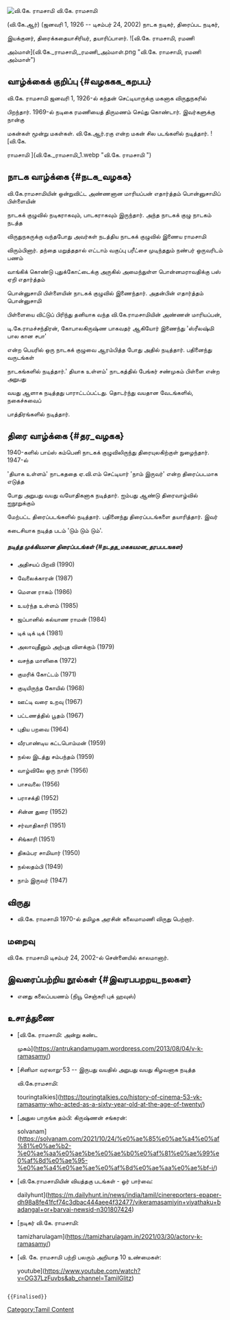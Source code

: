 ![வி.கே. ராமசாமி ](வி.கே._ராமசாமி_.png "வி.கே. ராமசாமி ") வி.கே. ராமசாமி
(வி.கே.ஆர்) (ஜனவரி 1, 1926 -- டிசம்பர் 24, 2002) நாடக நடிகர், திரைப்பட நடிகர்,
இயக்குனர், திரைக்கதையாசிரியர், தயாரிப்பாளர். ![வி.கே. ராமசாமி, ரமணி
அம்மாள்](வி.கே._ராமசாமி,_ரமணி_அம்மாள்.png "வி.கே. ராமசாமி, ரமணி அம்மாள்")

## வாழ்க்கைக் குறிப்பு {#வழககக_கறபப}

வி.கே. ராமசாமி ஜனவரி 1, 1926-ல் கந்தன் செட்டியாருக்கு மகனாக விருதுநகரில்
பிறந்தார். 1969-ல் நடிகை ரமணியைத் திருமணம் செய்து கொண்டார். இவர்களுக்கு நான்கு
மகன்கள் மூன்று மகள்கள். வி.கே.ஆர்.ரகு என்ற மகன் சில படங்களில் நடித்தார். ![வி.கே.
ராமசாமி ](வி.கே._ராமசாமி_1.webp "வி.கே. ராமசாமி ")

## நாடக வாழ்க்கை {#நடக_வழகக}

வி.கே.ராமசாமியின் ஒன்றுவிட்ட அண்ணனான மாரியப்பன் எதார்த்தம் பொன்னுசாமிப் பிள்ளையின்
நாடகக் குழுவில் நடிகராகவும், பாடகராகவும் இருந்தார். அந்த நாடகக் குழு நாடகம் நடத்த
விருதுநகருக்கு வந்தபோது அவர்கள் நடத்திய நாடகக் குழுவில் இணைய ராமசாமி
விரும்பினார். தந்தை மறுத்ததால் எட்டாம் வகுப்பு பரீட்சை முடிந்ததும் நண்பர் ஒருவரிடம் பணம்
வாங்கிக் கொண்டு புதுக்கோட்டைக்கு அருகில் அமைந்துள்ள பொன்னமராவதிக்கு பஸ் ஏறி எதார்த்தம்
பொன்னுசாமி பிள்ளையின் நாடகக் குழுவில் இணைந்தார். அதன்பின் எதார்த்தம் பொன்னுசாமி
பிள்ளையை விட்டுப் பிரிந்து தனியாக வந்த வி.கே.ராமசாமியின் அண்ணன் மாரியப்பன்,
டி.கே.ராமச்சந்திரன், கோபாலகிருஷ்ண பாகவதர் ஆகியோர் இணைந்து 'ஸ்ரீலஷ்மி பால கான சபா'
என்ற பெயரில் ஒரு நாடகக் குழுவை ஆரம்பித்த போது அதில் நடித்தார். பதினைந்து வருடங்கள்
நாடகங்களில் நடித்தார்.\' தியாக உள்ளம்\' நாடகத்தில் பேங்கர் சண்முகம் பிள்ளை என்ற அறுபது
வயது ஆளாக நடித்தது பாராட்டப்பட்டது. தொடர்ந்து வயதான வேடங்களில், நகைச்சுவைப்
பாத்திரங்களில் நடித்தார்.

## திரை வாழ்க்கை {#தர_வழகக}

1940-களில் பாய்ஸ் கம்பெனி நாடகக் குழுவிலிருந்து திரையுலகிற்குள் நுழைந்தார். 1947-ல்
\'தியாக உள்ளம்\' நாடகததை ஏ.வி.எம் செட்டியார் 'நாம் இருவர்' என்ற திரைப்படமாக எடுத்த
போது அறுபது வயது வயோதிகனாக நடித்தார். ஐம்பது ஆண்டு திரைவாழ்வில் ஐநூறுக்கும்
மேற்பட்ட திரைப்படங்களில் நடித்தார். பதினைந்து திரைப்படங்களை தயாரித்தார். இவர்
கடைசியாக நடித்த படம் \'டும் டும் டும்\'.

##### நடித்த முக்கியமான திரைப்படங்கள் {#நடதத_மககயமன_தரபபடஙகள}

-   அதிசயப் பிறவி (1990)
-   வேலைக்காரன் (1987)
-   மௌன ராகம் (1986)
-   உயர்ந்த உள்ளம் (1985)
-   ஜப்பானில் கல்யாண ராமன் (1984)
-   டிக் டிக் டிக் (1981)
-   அலாவுதீனும் அற்புத விளக்கும் (1979)
-   வசந்த மாளிகை (1972)
-   குமரிக் கோட்டம் (1971)
-   குடியிருந்த கோயில் (1968)
-   ஊட்டி வரை உறவு (1967)
-   பட்டணத்தில் பூதம் (1967)
-   புதிய பறவை (1964)
-   வீரபாண்டிய கட்டபொம்மன் (1959)
-   நல்ல இடத்து சம்பந்தம் (1959)
-   வாழ்விலே ஒரு நாள் (1956)
-   பாசவலை (1956)
-   பராசக்தி (1952)
-   சின்ன துரை (1952)
-   சர்வாதிகாரி (1951)
-   சிங்காரி (1951)
-   திகம்பர சாமியார் (1950)
-   நல்லதம்பி (1949)
-   நாம் இருவர் (1947)

## விருது

-   வி.கே. ராமசாமி 1970-ல் தமிழக அரசின் கலைமாமணி விருது பெற்றார்.

## மறைவு

வி.கே. ராமசாமி டிசம்பர் 24, 2002-ல் சென்னையில் காலமானார்.

## இவரைப்பற்றிய நூல்கள் {#இவரபபறறய_நலகள}

-   எனது கலைப்பயணம் (நியூ செஞ்சுரி புக் ஹவுஸ்)

## உசாத்துணை

-   [வி.கே. ராமசாமி: அன்று கண்ட
    முகம்](https://antrukandamugam.wordpress.com/2013/08/04/v-k-ramasamy/)
-   [சினிமா வரலாறு-53 -- இருபது வயதில் அறுபது வயது கிழவனாக நடித்த
    வி.கே.ராமசாமி:
    touringtalkies](https://touringtalkies.co/history-of-cinema-53-vk-ramasamy-who-acted-as-a-sixty-year-old-at-the-age-of-twenty/)
-   [அதுல பாருங்க தம்பி: கிருஷ்ணன் சங்கரன்:
    solvanam](https://solvanam.com/2021/10/24/%e0%ae%85%e0%ae%a4%e0%af%81%e0%ae%b2-%e0%ae%aa%e0%ae%be%e0%ae%b0%e0%af%81%e0%ae%99%e0%af%8d%e0%ae%95-%e0%ae%a4%e0%ae%ae%e0%af%8d%e0%ae%aa%e0%ae%bf-i/)
-   [வி.கே.ராமசாமியின் வியத்தகு படங்கள் - ஓர் பார்வை:
    dailyhunt](https://m.dailyhunt.in/news/india/tamil/cinereporters-epaper-dh98a8fe41fcf74c3dbac444aee4f32477/vikeramasamiyin+viyathaku+badangal+or+barvai-newsid-n301807424)
-   [நடிகர் வி.கே. ராமசாமி:
    tamizharulagam](https://tamizharulagam.in/2021/03/30/actorv-k-ramasamy/)
-   [வி. கே. ராமசாமி பற்றி பலரும் அறியாத 10 உண்மைகள்:
    youtube](https://www.youtube.com/watch?v=OG37LzFuvbs&ab_channel=TamilGlitz)

```{=mediawiki}
{{Finalised}}
```
[Category:Tamil Content](Category:Tamil_Content "wikilink")
